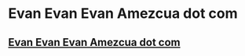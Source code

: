 # **Evan Evan Evan Amezcua dot com**

## **[Evan Evan Evan Amezcua dot com](http://www.evanamezcua.com)**
